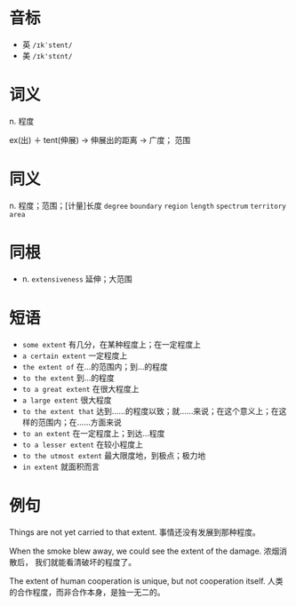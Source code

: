 # 音标

- 英 `/ɪkˈstent/`
- 美 `/ɪk'stɛnt/`

# 词义

n. 程度




ex(出) ＋ tent(伸展) → 伸展出的距离 → 广度； 范围

# 同义

n. 程度；范围；[计量]长度
`degree` `boundary` `region` `length` `spectrum` `territory` `area`

# 同根

- n. `extensiveness` 延伸；大范围

# 短语

- `some extent` 有几分，在某种程度上；在一定程度上
- `a certain extent` 一定程度上
- `the extent of` 在…的范围内；到…的程度
- `to the extent` 到…的程度
- `to a great extent` 在很大程度上
- `a large extent` 很大程度
- `to the extent that` 达到……的程度以致；就……来说；在这个意义上；在这样的范围内；在……方面来说
- `to an extent` 在一定程度上；到达…程度
- `to a lesser extent` 在较小程度上
- `to the utmost extent` 最大限度地，到极点；极力地
- `in extent` 就面积而言

# 例句

Things are not yet carried to that extent.
事情还没有发展到那种程度。

When the smoke blew away, we could see the extent of the damage.
浓烟消散后， 我们就能看清破坏的程度了。

The extent of human cooperation is unique, but not cooperation itself.
人类的合作程度，而非合作本身，是独一无二的。


